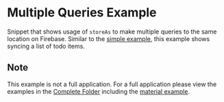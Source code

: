 # Multiple Queries Example

Snippet that shows usage of `storeAs` to make multiple queries to the same location on Firebase. Similar to the [simple example](https://github.com/prescottprue/react-redux-firebase/tree/master/examples/simple), this example shows syncing a list of todo items.

## Note

This example is not a full application. For a full application please view the examples in the [Complete Folder](https://github.com/prescottprue/react-redux-firebase/tree/master/examples/complete) including the [material example](https://github.com/prescottprue/react-redux-firebase/tree/master/examples/complete/material).
